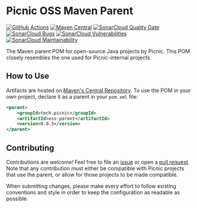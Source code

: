 # Picnic OSS Maven Parent

[![GitHub Actions][github-actions-build-badge]][github-actions-build-master]
[![Maven Central][maven-central-badge]][maven-central-browse]
[![SonarCloud Quality Gate][sonarcloud-badge-quality-gate]][sonarcloud-dashboard]
[![SonarCloud Bugs][sonarcloud-badge-bugs]][sonarcloud-measure-reliability]
[![SonarCloud Vulnerabilities][sonarcloud-badge-vulnerabilities]][sonarcloud-measure-security]
[![SonarCloud Maintainability][sonarcloud-badge-maintainability]][sonarcloud-measure-maintainability]

The Maven parent POM for open-source Java projects by Picnic. This POM closely
resembles the one used for Picnic-internal projects.

## How to Use

Artifacts are hosted on [Maven's Central Repository][maven-central-search]. To
use the POM in your own project, declare it as a parent in your `pom.xml` file:

```xml
<parent>
    <groupId>tech.picnic</groupId>
    <artifactId>oss-parent</artifactId>
    <version>0.0.3</version>
</parent>
```

## Contributing

Contributions are welcome! Feel free to file an [issue][new-issue] or open a
[pull request][new-pr]. Note that any contribution must either be compatible
with Picnic projects that use the parent, or allow for those projects to be
made compatible.

When submitting changes, please make every effort to follow existing
conventions and style in order to keep the configuration as readable as
possible.

[github-actions-build-badge]: https://github.com/PicnicSupermarket/error-prone-support/actions/workflows/build.yaml/badge.svg
[github-actions-build-master]: https://github.com/PicnicSupermarket/error-prone-support/actions/workflows/build.yaml?query=branch%3Amaster
[maven-central-badge]: https://img.shields.io/maven-central/v/tech.picnic/oss-parent.svg
[maven-central-browse]: https://repo1.maven.org/maven2/tech/picnic/oss-parent/
[maven-central-search]: https://search.maven.org
[new-issue]: https://github.com/PicnicSupermarket/oss-parent/issues/new
[new-pr]: https://github.com/PicnicSupermarket/oss-parent/compare
[sonarcloud-badge-bugs]: https://sonarcloud.io/api/project_badges/measure?project=tech.picnic%3Aoss-parent&metric=bugs
[sonarcloud-badge-maintainability]: https://sonarcloud.io/api/project_badges/measure?project=tech.picnic%3Aoss-parent&metric=sqale_rating
[sonarcloud-badge-quality-gate]: https://sonarcloud.io/api/project_badges/measure?project=tech.picnic%3Aoss-parent&metric=alert_status
[sonarcloud-badge-vulnerabilities]: https://sonarcloud.io/api/project_badges/measure?project=tech.picnic%3Aoss-parent&metric=vulnerabilities
[sonarcloud-dashboard]: https://sonarcloud.io/dashboard?id=tech.picnic%3Aoss-parent
[sonarcloud-measure-reliability]: https://sonarcloud.io/component_measures?id=tech.picnic%3Aoss-parent&metric=Reliability
[sonarcloud-measure-security]: https://sonarcloud.io/component_measures?id=tech.picnic%3Aoss-parent&metric=Security
[sonarcloud-measure-maintainability]: https://sonarcloud.io/component_measures?id=tech.picnic%3Aoss-parent&metric=Maintainability

